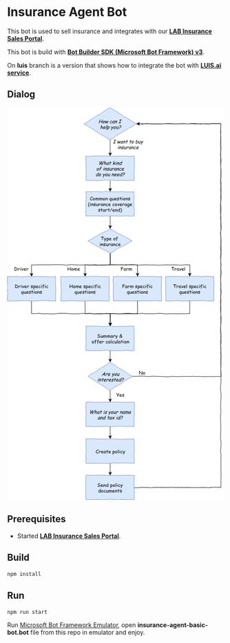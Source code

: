 # Insurance Agent Bot

This bot is used to sell insurance and integrates with our **[LAB Insurance Sales Portal](https://github.com/asc-lab/micronaut-microservices-poc)**.

This bot is build with [**Bot Builder SDK (Microsoft Bot Framework) v3**](https://github.com/Microsoft/BotBuilder).

On **luis** branch is a version that shows how to integrate the bot with [**LUIS.ai service**](https://luis.ai).

## Dialog
<p align="center">
    <img alt="Dialog_Line" src="https://raw.githubusercontent.com/asc-lab/chatbot-poc/master/readme_images/chatbot_dialog_line.png" />
</p>

## Prerequisites
* Started **[LAB Insurance Sales Portal](https://github.com/asc-lab/micronaut-microservices-poc)**.

## Build
```
npm install
```

## Run
```
npm run start
```
Run [Microsoft Bot Framework Emulator](https://github.com/Microsoft/BotFramework-Emulator/releases), open **insurance-agent-basic-bot.bot** file from this repo in emulator and enjoy.
